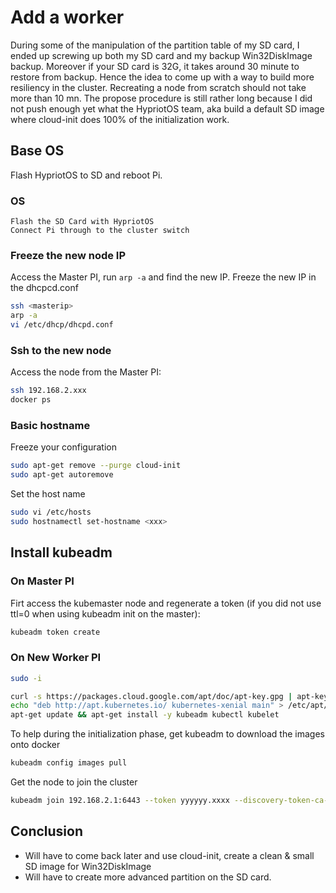 # Add a worker

During some of the manipulation of the partition table of
my SD card, I ended up screwing up both my SD card and my backup Win32DiskImage backup.
Moreover if your SD card is 32G, it takes around 30 minute to restore from backup.
Hence the idea to come up with a way to build more resiliency in the cluster.
Recreating a node from scratch should not take more than 10 mn. The propose procedure
is still rather long because I did not push enough yet what the HypriotOS team, aka
build a default SD image where cloud-init does 100% of the initialization work.


## Base OS

Flash HypriotOS to SD and reboot Pi.

### OS

~~~
Flash the SD Card with HypriotOS
Connect Pi through to the cluster switch
~~~

### Freeze the new node IP

Access the Master PI, run `arp -a` and find the new IP.
Freeze the new IP in the dhcpcd.conf

```bash
ssh <masterip>
arp -a
vi /etc/dhcp/dhcpd.conf
```

### Ssh to the new node

Access the node from the Master PI:

```bash
ssh 192.168.2.xxx
docker ps
```

### Basic hostname

Freeze your configuration

```bash
sudo apt-get remove --purge cloud-init
sudo apt-get autoremove
```

Set the host name

```bash
sudo vi /etc/hosts
sudo hostnamectl set-hostname <xxx>
```

## Install kubeadm

### On Master PI

Firt access the kubemaster node and regenerate a token (if you did not use ttl=0 when using kubeadm init on the master):

```bash
kubeadm token create
```

### On New Worker PI

```bash
sudo -i

curl -s https://packages.cloud.google.com/apt/doc/apt-key.gpg | apt-key add -
echo "deb http://apt.kubernetes.io/ kubernetes-xenial main" > /etc/apt/sources.list.d/kubernetes.list
apt-get update && apt-get install -y kubeadm kubectl kubelet
```

To help during the initialization phase, get kubeadm to download the images onto docker

```bash
kubeadm config images pull
```

Get the node to join the cluster

```bash
kubeadm join 192.168.2.1:6443 --token yyyyyy.xxxx --discovery-token-ca-cert-hash sha256:zzzz
```

## Conclusion

- Will have to come back later and use cloud-init, create a clean & small SD image for Win32DiskImage
- Will have to create more advanced partition on the SD card.